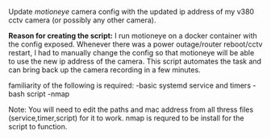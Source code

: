 Update *motioneye* camera config with the updated ip address of my v380 cctv camera (or possibly any other camera).

**Reason for creating the script:**
I run motioneye on a docker container with the config exposed. Whenever there was a power outage/router reboot/cctv restart, I had to manually change the config so that motioneye will be able to use the new ip address of the camera. This script automates the task and can bring back up the camera recording in a few minutes.

familiarity of the following is required:
-basic systemd service and timers
-bash script
-nmap

Note: You will need to edit the paths and mac address from all thress files (service,timer,script) for it to work. nmap is requred to be install for the script to function.
